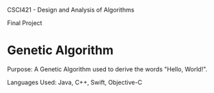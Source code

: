 CSCI421 - Design and Analysis of Algorithms

Final Project

# Genetic Algorithm

Purpose:
A Genetic Algorithm used to derive the words "Hello, World!".

Languages Used: Java, C++, Swift, Objective-C
